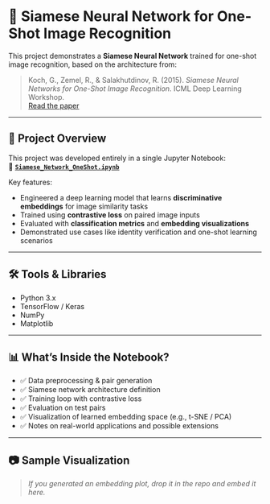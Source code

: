 # 🧠 Siamese Neural Network for One-Shot Image Recognition

This project demonstrates a **Siamese Neural Network** trained for one-shot image recognition, based on the architecture from:

> Koch, G., Zemel, R., & Salakhutdinov, R. (2015). *Siamese Neural Networks for One-Shot Image Recognition*. ICML Deep Learning Workshop.  
> [Read the paper](https://www.cs.cmu.edu/~rsalakhu/papers/oneshot1.pdf)

---

## 📓 Project Overview

This project was developed entirely in a single Jupyter Notebook:  
📘 **[`Siamese_Network_OneShot.ipynb`](Siamese_Network_OneShot.ipynb)**

Key features:
- Engineered a deep learning model that learns **discriminative embeddings** for image similarity tasks
- Trained using **contrastive loss** on paired image inputs
- Evaluated with **classification metrics** and **embedding visualizations**
- Demonstrated use cases like identity verification and one-shot learning scenarios

---

## 🛠️ Tools & Libraries

- Python 3.x
- TensorFlow / Keras
- NumPy
- Matplotlib

---

## 📊 What’s Inside the Notebook?

- ✅ Data preprocessing & pair generation
- ✅ Siamese network architecture definition
- ✅ Training loop with contrastive loss
- ✅ Evaluation on test pairs
- ✅ Visualization of learned embedding space (e.g., t-SNE / PCA)
- ✅ Notes on real-world applications and possible extensions

---

## 📷 Sample Visualization

> _If you generated an embedding plot, drop it in the repo and embed it here._

